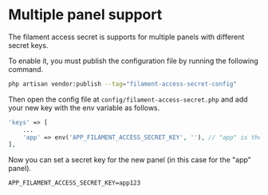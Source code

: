 # Multiple panel support

The filament access secret is supports for multiple panels with different secret keys.

To enable it, you must publish the configuration file by running the following command.

```bash
php artisan vendor:publish --tag="filament-access-secret-config"
```

Then open the config file at `config/filament-access-secret.php` and add your new key with the env variable as follows.

```php
'keys' => [
    ...
    'app' => env('APP_FILAMENT_ACCESS_SECRET_KEY', ''), // "app" is the id of the panel
],
```

Now you can set a secret key for the new panel (in this case for the "app" panel).

```dotenv
APP_FILAMENT_ACCESS_SECRET_KEY=app123
```

